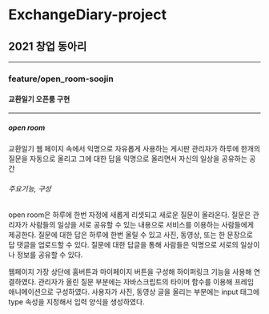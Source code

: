# **ExchangeDiary-project**
## 2021 창업 동아리

---

### feature/open_room-soojin
#### 교환일기 오픈룸 구현
---
##### open room
교환일기 웹 페이지 속에서 익명으로 자유롭게 사용하는 게시판
관리자가 하루에 한개의 질문을 자동으로 올리고 그에 대한 답을 익명으로 올리면서 자신의 일상을 공유하는 공간

###### 주요기능, 구성
open room은 하루에 한번 자정에 새롭게 리셋되고 새로운 질문이 올라온다.
질문은 관리자가 사람들의 일상을 서로 공유할 수 있는 내용으로 서비스를 이용하는 사람들에게 제공한다.
질문에 대한 답은 하루에 한번 올릴 수 있고 사진, 동영상, 또는 한 문장으로 답 댓글을 업로드할 수 있다.
질문에 대한 답글을 통해 사람들은 익명으로 서로의 일상이나 정보를 공유할 수 있다.

웹페이지 가장 상단에 홈버튼과 마이페이지 버튼을 구성해 하이퍼링크 기능을 사용해 연결하였다.
관리자가 올린 질문 부분에는 자바스크립트의 타이머 함수를 이용해 프레임 애니메이션으로 구성하였다.
사용자가 사진, 동영상 글을 올리는 부분에는 input 태그에 type 속성을 지정해서 입력 양식을 생성하였다.


